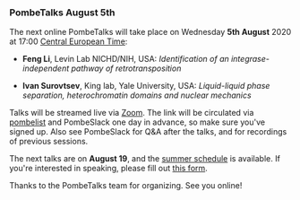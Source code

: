 ### PombeTalks August 5th
<!-- pombase_flags: frontpage -->
<!-- newsfeed_thumbnail: PombeTalks32px.png -->

The next online PombeTalks will take place on Wednesday **5th August**
2020 at 17:00 [Central European
Time](https://greenwichmeantime.com/time-zone/europe/european-union/central-european-time/):

- **Feng Li**, Levin Lab NICHD/NIH, USA: *Identification of an integrase-independent pathway of retrotransposition*

- **Ivan Surovtsev**, King lab, Yale University, USA: *Liquid-liquid phase separation, heterochromatin domains and nuclear mechanics*

Talks will be streamed live via [Zoom](https://zoom.us/). The link
will be circulated via
[pombelist](https://lists.cam.ac.uk/mailman/listinfo/ucam-pombelist)
and PombeSlack one day in advance, so make sure you've signed up. Also
see PombeSlack for Q&A after the talks, and for recordings of previous
sessions.

The next talks are on **August 19**, and the [summer
schedule](https://researchseminars.org/seminar/pombeTalks) is
available. If you're interested in speaking, please fill out [this
form](https://docs.google.com/forms/d/e/1FAIpQLSdjnkJfadUwM2eKIBJBQXeLt3aOfzrQEb3D8lvNym1g93DIRQ/viewform).

Thanks to the PombeTalks team for organizing. See you online!

